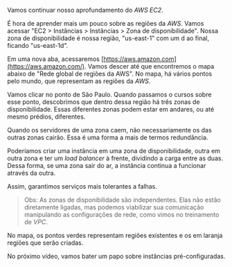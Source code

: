 Vamos continuar nosso aprofundamento do _AWS EC2_.

É hora de aprender mais um pouco sobre as regiões da _AWS_. Vamos acessar "EC2 > Instâncias > Instâncias > Zona de disponibilidade". Nossa zona de disponibilidade é nossa região, "us-east-1" com um d ao final, ficando "us-east-1d".

Em uma nova aba, acessaremos [https://aws.amazon.com](https://aws.amazon.com/). Vamos descer até que encontremos o mapa abaixo de "Rede global de regiões da AWS". No mapa, há vários pontos pelo mundo, que representam as regiões da _AWS_.

Vamos clicar no ponto de São Paulo. Quando passamos o cursos sobre esse ponto, descobrimos que dentro dessa região há três zonas de disponibilidade. Essas diferentes zonas podem estar em andares, ou até mesmo prédios, diferentes.

Quando os servidores de uma zona caem, não necessariamente os das outras zonas cairão. Essa é uma forma a mais de termos redundância.

Poderíamos criar uma instância em uma zona de disponibilidade, outra em outra zona e ter um _load balancer_ à frente, dividindo a carga entre as duas. Dessa forma, se uma zona sair do ar, a instância continua a funcionar através da outra.

Assim, garantimos serviços mais tolerantes a falhas.

> Obs: As zonas de disponibilidade são independentes. Elas não estão diretamente ligadas, mas podemos viabilizar sua comunicação manipulando as configurações de rede, como vimos no treinamento de _VPC_.

No mapa, os pontos verdes representam regiões existentes e os em laranja regiões que serão criadas.

No próximo vídeo, vamos bater um papo sobre instâncias pré-configuradas.